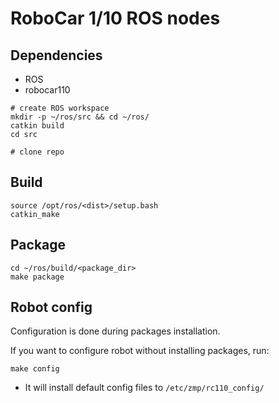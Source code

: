 # RoboCar 1/10 ROS nodes

## Dependencies

* ROS
* robocar110

```
# create ROS workspace
mkdir -p ~/ros/src && cd ~/ros/
catkin build
cd src

# clone repo
```

## Build

```
source /opt/ros/<dist>/setup.bash
catkin_make
```

## Package

```
cd ~/ros/build/<package_dir>
make package
```

## Robot config

Configuration is done during packages installation.

If you want to configure robot without installing packages, run:
```
make config
```
* It will install default config files to `/etc/zmp/rc110_config/`
